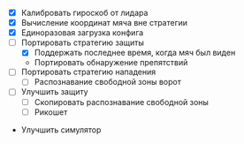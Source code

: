 - [x] Калибровать гироскоб от лидара
- [x] Вычисление координат мяча вне стратегии
- [x] Единоразовая загрузка конфига
- [ ] Портировать стратегию защиты
    - [x] Поддержать последнее время, когда мяч был виден
    - Портировать обнаружение препятствий
- [ ] Портировать стратегию нападения
    - [ ] Распознавание свободной зоны ворот
- [ ] Улучшить защиту
    - [ ] Скопировать распознавание свободной зоны
    - [ ] Рикошет
- Улучшить симулятор